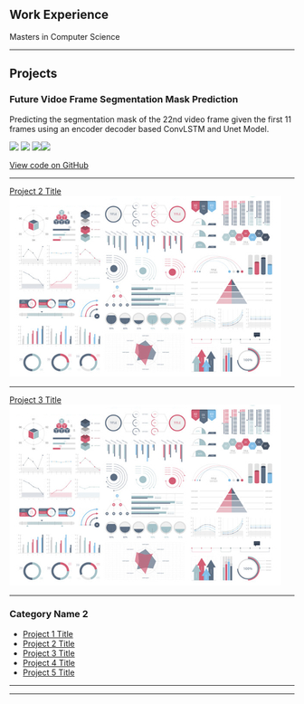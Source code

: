 ## Work Experience
<p>Masters in Computer Science</p>

---
## Projects
### Future Vidoe Frame Segmentation Mask Prediction
Predicting the segmentation mask of the 22nd video frame given the first 11 frames using an encoder decoder based ConvLSTM and Unet Model. 

[![](https://img.shields.io/badge/Python-white?logo=Python)](#)  [![](https://img.shields.io/badge/PyTorch-white?logo=pytorch)](#) [![](https://img.shields.io/badge/Jupyter-white?logo=Jupyter)](#)[![](https://img.shields.io/badge/ConvLSTM-white?logo=ConvLSTM)](#)

[View code on GitHub](https://github.com/anishabhatnagar/DLProject)

---
[Project 2 Title](/pdf/sample_presentation.pdf)
<img src="images/dummy_thumbnail.jpg?raw=true"/>

---
[Project 3 Title](http://example.com/)
<img src="images/dummy_thumbnail.jpg?raw=true"/>

---

### Category Name 2

- [Project 1 Title](http://example.com/)
- [Project 2 Title](http://example.com/)
- [Project 3 Title](http://example.com/)
- [Project 4 Title](http://example.com/)
- [Project 5 Title](http://example.com/)

---




---
